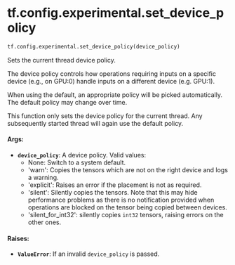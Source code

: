 <div itemscope itemtype="http://developers.google.com/ReferenceObject">
<meta itemprop="name" content="tf.config.experimental.set_device_policy" />
<meta itemprop="path" content="Stable" />
</div>

# tf.config.experimental.set_device_policy

``` python
tf.config.experimental.set_device_policy(device_policy)
```

Sets the current thread device policy.

The device policy controls how operations requiring inputs on a specific
device (e.g., on GPU:0) handle inputs on a different device (e.g. GPU:1).

When using the default, an appropriate policy will be picked automatically.
The default policy may change over time.

This function only sets the device policy for the current thread. Any
subsequently started thread will again use the default policy.

#### Args:

* <b>`device_policy`</b>: A device policy.
    Valid values:
    - None: Switch to a system default.
    - 'warn': Copies the tensors which are not on the right device and logs
        a warning.
    - 'explicit': Raises an error if the placement is not as required.
    - 'silent': Silently copies the tensors. Note that this may hide
        performance problems as there is no notification provided when
        operations are blocked on the tensor being copied between devices.
    - 'silent_for_int32': silently copies `int32` tensors, raising errors on
        the other ones.


#### Raises:

* <b>`ValueError`</b>: If an invalid `device_policy` is passed.